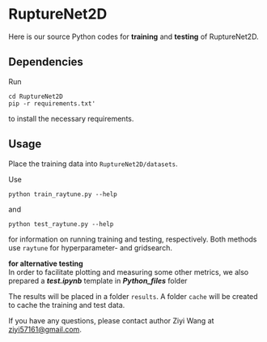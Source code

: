 # RuptureNet2D
Here is our source Python codes for <strong>training</strong> and <strong>testing</strong> of RuptureNet2D.

## Dependencies
Run
```
cd RuptureNet2D
pip -r requirements.txt'
```
to install the necessary requirements.

## Usage

Place the training data into `RuptureNet2D/datasets`.

Use
```
python train_raytune.py --help
```
and
```
python test_raytune.py --help
```
for information on running training and testing, respectively. Both methods use `raytune` for hyperparameter- and gridsearch.

<strong>for alternative testing</strong><br>
In order to facilitate plotting and measuring some other metrics, we also prepared a ***test.ipynb*** template in ***Python_files*** folder<br>

The results will be placed in a folder `results`. A folder `cache` will be created to cache the training and test data.

If you have any questions, please contact author Ziyi Wang at ziyi57161@gmail.com.
